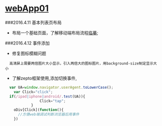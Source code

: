 # [webApp01](http://sandbox.runjs.cn/show/kosjw1dw)
###2016.4.11 基本列表页布局

+ 布局一个基础页面，了解移动端布局流程[临摹](http://www.duanliang920.com/learn/web/html5/304.html);

###2016.4.12 事件添加

+ 修复图标模糊问题
```
  高清屏上需要两倍图片大小显示，引入两倍大的图标图片，用background-size制定显示大小
```
+ 了解zepto框架使用,添加切换事件,
```js
  var UA=window.navigator.userAgent.toLowerCase();
	var Click="click";
  if(/ipad|iphone|android/.test(UA)){
				Click="tap";
			}
	oDiv[Click](function(){
	  //方便web端调试判断浏览器后用事件
	})
```
